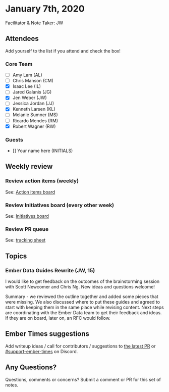 # January 7th, 2020

Facilitator & Note Taker: JW

## Attendees

Add yourself to the list if you attend and check the box!

### Core Team
- [ ] Amy Lam (AL)
- [ ] Chris Manson (CM)
- [x] Isaac Lee (IL)
- [ ] Jared Galanis (JG)
- [X] Jen Weber (JW)
- [ ] Jessica Jordan (JJ)
- [X] Kenneth Larsen (KL)
- [ ] Melanie Sumner (MS)
- [ ] Ricardo Mendes (RM)
- [X] Robert Wagner (RW)

### Guests
- [] Your name here (INITIALS)

## Weekly review

### Review action items (weekly)
See: [Action items board](https://github.com/orgs/ember-learn/projects/47)

### Review Initiatives board (every other week)
See: [Initiatives board](https://github.com/orgs/ember-learn/projects/33)

### Review PR queue
See: [tracking sheet](https://docs.google.com/spreadsheets/d/1sPyN9z9wZMpTNwqCfa6R9QSPZkIW4iQd-H4gZC7ILLk/edit#gid=2035777454)

## Topics


### Ember Data Guides Rewrite (JW, 15)

I would like to get feedback on the outcomes of the brainstorming session with Scott Newcomer and Chris Ng. New ideas and questions welcome!

Summary - we reviewed the outline together and added some pieces that were missing. We also discussed where to put these guides and agreed to start with keeping them in the same place while revising content. Next steps are coordinating with the Ember Data team to get their feedback and ideas. If they are on board, later on, an RFC would follow.

## Ember Times suggestions
Add writeup ideas / call for contributors / suggestions to [the latest PR](https://github.com/ember-learn/ember-blog/pulls?q=is%3Aopen+is%3Apr+label%3A%22%F0%9F%97%9E+embertimes%22%20or%20#support-ember-times) or [#support-ember-times](https://discordapp.com/channels/480462759797063690/485450546887786506) on Discord.

## Any Questions?
Questions, comments or concerns? Submit a comment or PR for this set of notes.
